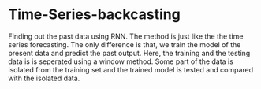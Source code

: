 # Time-Series-backcasting

Finding out the past data using RNN. The method is just like the the time series forecasting. The only difference is that, we train the model of the present data and predict the past output. Here, the training and the testing data is is seperated using a window method. 
Some part of the data is isolated from the training set and the trained model is tested and compared with the isolated data.
